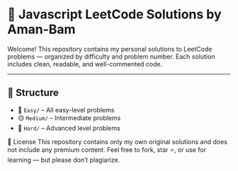 # 📘 Javascript LeetCode Solutions by Aman-Bam

Welcome! This repository contains my personal solutions to LeetCode problems — organized by difficulty and problem number. Each solution includes clean, readable, and well-commented code.

---

## 📂 Structure

- 🔹 `Easy/` – All easy-level problems
- 🟡 `Medium/` – Intermediate problems
- 🔴 `Hard/` – Advanced level problems


📜 License
This repository contains only my own original solutions and does not include any premium content.
Feel free to fork, star ⭐, or use for learning — but please don’t plagiarize.
